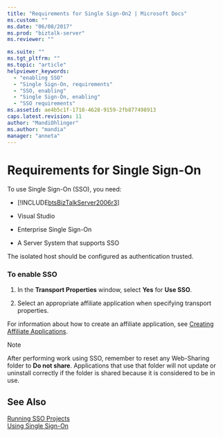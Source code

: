 ```yaml
---
title: "Requirements for Single Sign-On2 | Microsoft Docs"
ms.custom: ""
ms.date: "06/08/2017"
ms.prod: "biztalk-server"
ms.reviewer: ""

ms.suite: ""
ms.tgt_pltfrm: ""
ms.topic: "article"
helpviewer_keywords: 
  - "enabling SSO"
  - "Single Sign-On, requirements"
  - "SSO, enabling"
  - "Single Sign-On, enabling"
  - "SSO requirements"
ms.assetid: ae4b5c1f-1718-4628-9159-2fb877498913
caps.latest.revision: 11
author: "MandiOhlinger"
ms.author: "mandia"
manager: "anneta"
---
```

# Requirements for Single Sign-On
To use Single Sign-On (SSO), you need:  
  
-   [!INCLUDE[btsBizTalkServer2006r3](../includes/btsbiztalkserver2006r3-md.md)]  
  
-   Visual Studio  
  
-   Enterprise Single Sign-On  
  
-   A Server System that supports SSO  
  
 The isolated host should be configured as authentication trusted.  
  
### To enable SSO  
  
1.  In the **Transport Properties** window, select **Yes** for **Use SSO**.  
  
2.  Select an appropriate affiliate application when specifying transport properties.  
  
 For information about how to create an affiliate application, see [Creating Affiliate Applications](../core/creating-affiliate-applications2.md).  
  
> [!NOTE]
>  After performing work using SSO, remember to reset any Web-Sharing folder to **Do not share**. Applications that use that folder will not update or uninstall correctly if the folder is shared because it is considered to be in use.  
  
## See Also  
 [Running SSO Projects](../core/running-sso-projects1.md)   
 [Using Single Sign-On](../core/using-single-sign-on2.md)